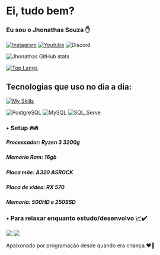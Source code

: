# Ei, tudo bem? 
### Eu sou o Jhonathas Souza ✋

[![Instagram](https://img.shields.io/badge/Instagram-E4405F?style=for-the-badge&logo=instagram&logoColor=white)](https://www.instagram.com/jhonathas__souza/)
[![Youtube](https://img.shields.io/badge/YouTube-FF0000?style=for-the-badge&logo=youtube&logoColor=white)](https://www.youtube.com/channel/UCYczLSBTnhQ7K_75OuaVrXA/featured)
![Discord](https://img.shields.io/badge/Discord-7289DA?style=for-the-badge&logo=discord&logoColor=white)

![Jhonathas GitHub stats](https://github-readme-stats.vercel.app/api?username=DevJhonathas&show_icons=true&theme=tokyonight)

[![Top Langs](https://github-readme-stats.vercel.app/api/top-langs/?username=DevJhonathas&layout=true&theme=tokyonight)](https://github.com/DevJhonathas/github-readme-stats)

## Tecnologias que uso no dia a dia:

[![My Skills](https://skills.thijs.gg/icons?i=js,html,css,react,php,py,c,figma,vscode)](https://github.com/DevJhonathas)

![PostgreSQL](https://img.shields.io/badge/PostgreSQL-316192?style=for-the-badge&logo=postgresql&logoColor=white)
![MySQL](https://img.shields.io/badge/MySQL-00000F?style=for-the-badge&logo=mysql&logoColor=white)
![SQL_Serve](https://img.shields.io/badge/Microsoft_SQL_Server-CC2927?style=for-the-badge&logo=microsoft-sql-server&logoColor=white)

### • Setup 🔥🔥

##### Processador: Ryzen 3 3200g
##### Memória Ram: 16gb
##### Placa mãe: A320 ASROCK
##### Placa de video: RX 570 
##### Memoria: 500HD e 250SSD

### • Para relaxar enquanto estudo/desenvolvo 📈✔️
[![](https://img.shields.io/badge/Spotify-1ED760?&style=for-the-badge&logo=spotify&logoColor=white)](https://open.spotify.com/playlist/6C9wp2PhQXjJJiO3W8MyEp?si=37740fa25c9b4362)
![](https://img.shields.io/badge/YouTube_Music-FF0000?style=for-the-badge&logo=youtube-music&logoColor=white)

Apaixonado por programação desde quando era criança.❤️🌹
